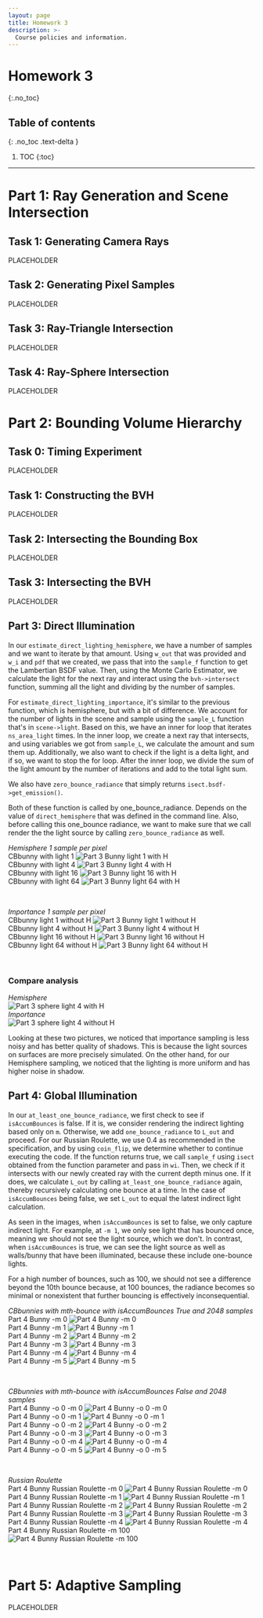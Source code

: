 ```yaml
---
layout: page
title: Homework 3
description: >-
  Course policies and information.
---
```


# Homework 3
{:.no_toc}

## Table of contents
{: .no_toc .text-delta }

1. TOC
{:toc}

---

# Part 1: Ray Generation and Scene Intersection
## Task 1: Generating Camera Rays

PLACEHOLDER

## Task 2: Generating Pixel Samples

PLACEHOLDER

## Task 3: Ray-Triangle Intersection

PLACEHOLDER

## Task 4: Ray-Sphere Intersection

PLACEHOLDER



# Part 2: Bounding Volume Hierarchy
## Task 0: Timing Experiment

PLACEHOLDER

## Task 1: Constructing the BVH

PLACEHOLDER

## Task 2: Intersecting the Bounding Box

PLACEHOLDER

## Task 3: Intersecting the BVH

PLACEHOLDER



## Part 3: Direct Illumination

In our `estimate_direct_lighting_hemisphere`, we have a number of samples and we want to iterate by that amount. Using `w_out` that was provided and `w_i` and `pdf` that we created, we pass that into the `sample_f` function to get the Lambertian BSDF value. Then, using the Monte Carlo Estimator, we calculate the light for the next ray and interact using the `bvh->intersect` function, summing all the light and dividing by the number of samples.

For `estimate_direct_lighting_importance`, it's similar to the previous function, which is hemisphere, but with a bit of difference. We account for the number of lights in the scene and sample using the `sample_L` function that's in `scene->light`. Based on this, we have an inner for loop that iterates `ns_area_light` times. In the inner loop, we create a next ray that intersects, and using variables we got from `sample_L`, we calculate the amount and sum them up. Additionally, we also want to check if the light is a delta light, and if so, we want to stop the for loop. After the inner loop, we divide the sum of the light amount by the number of iterations and add to the total light sum.

We also have `zero_bounce_radiance` that simply returns `isect.bsdf->get_emission()`.

Both of these function is called by one_bounce_radiance. Depends on the value of `direct_hemisphere` that was defined in the command line. Also, before calling this one_bounce radiance, we want to make sure that we call render the the light source by calling `zero_bounce_radiance` as well.

*Hemisphere 1 sample per pixel*
<br>
CBbunny with light 1
![Part 3 Bunny light 1 with H](./assets/images/hw3/part3H1.png)
<br>
CBbunny with light 4
![Part 3 Bunny light 4 with H](./assets/images/hw3/part3H4.png)
<br>
CBbunny with light 16
![Part 3 Bunny light 16 with H](./assets/images/hw3/part3H16.png)
<br>
CBbunny with light 64
![Part 3 Bunny light 64 with H](./assets/images/hw3/part3H64.png)

<br>

*Importance 1 sample per pixel*
<br>
CBbunny light 1 without H
![Part 3 Bunny light 1 without H](./assets/images/hw3/part3-1.png)
<br>
CBbunny light 4 without H
![Part 3 Bunny light 4 without H](./assets/images/hw3/part3-4.png)
<br>
CBbunny light 16 without H
![Part 3 Bunny light 16 without H](./assets/images/hw3/part3-16.png)
<br>
CBbunny light 64 without H
![Part 3 Bunny light 64 without H](./assets/images/hw3/part3-64.png)

<br>

### Compare analysis
*Hemisphere*
<br>
![Part 3 sphere light 4 with H](./assets/images/hw3/part3CH4.png)
<br>
*Importance*
<br>
![Part 3 sphere light 4 without H](./assets/images/hw3/part3C-4.png)
<br>

Looking at these two pictures, we noticed that importance sampling is less noisy and has better quality of shadows. This is because the light sources on surfaces are more precisely simulated. On the other hand, for our Hemisphere sampling, we noticed that the lighting is more uniform and has higher noise in shadow.


## Part 4: Global Illumination

In our `at_least_one_bounce_radiance`, we first check to see if `isAccumBounces` is false. If it is, we consider rendering the indirect lighting based only on `m`. Otherwise, we add `one_bounce_radiance` to `L_out` and proceed. For our Russian Roulette, we use 0.4 as recommended in the specification, and by using `coin_flip`, we determine whether to continue executing the code. If the function returns true, we call `sample_f` using `isect` obtained from the function parameter and pass in `wi`. Then, we check if it intersects with our newly created ray with the current depth minus one. If it does, we calculate `L_out` by calling `at_least_one_bounce_radiance` again, thereby recursively calculating one bounce at a time. In the case of `isAccumBounces` being false, we set `L_out` to equal the latest indirect light calculation.

As seen in the images, when `isAccumBounces` is set to false, we only capture indirect light. For example, at `-m 1`, we only see light that has bounced once, meaning we should not see the light source, which we don't. In contrast, when `isAccumBounces` is true, we can see the light source as well as walls/bunny that have been illuminated, because these include one-bounce lights.

For a high number of bounces, such as 100, we should not see a difference beyond the 10th bounce because, at 100 bounces, the radiance becomes so minimal or nonexistent that further bouncing is effectively inconsequential.

*CBbunnies with mth-bounce with isAccumBounces True and 2048 samples*
<br>
Part 4 Bunny -m 0
![Part 4 Bunny -m 0](./assets/images/hw3/bunny0.png)
<br>
Part 4 Bunny -m 1
![Part 4 Bunny -m 1](./assets/images/hw3/bunny1.png)
<br>
Part 4 Bunny -m 2
![Part 4 Bunny -m 2](./assets/images/hw3/bunny2.png)
<br>
Part 4 Bunny -m 3
![Part 4 Bunny -m 3](./assets/images/hw3/bunny3.png)
<br>
Part 4 Bunny -m 4
![Part 4 Bunny -m 4](./assets/images/hw3/bunny4.png)
<br>
Part 4 Bunny -m 5
![Part 4 Bunny -m 5](./assets/images/hw3/bunny5.png)

<br>

*CBbunnies with mth-bounce with isAccumBounces False and 2048 samples*
<br>
Part 4 Bunny -o 0 -m 0
![Part 4 Bunny -o 0 -m 0](./assets/images/hw3/bunny0.png)
<br>
Part 4 Bunny -o 0 -m 1
![Part 4 Bunny -o 0 -m 1](./assets/images/hw3/bunnyFalse1.png)
<br>
Part 4 Bunny -o 0 -m 2
![Part 4 Bunny -o 0 -m 2](./assets/images/hw3/bunnyFalse2.png)
<br>
Part 4 Bunny -o 0 -m 3
![Part 4 Bunny -o 0 -m 3](./assets/images/hw3/bunnyFalse3.png)
<br>
Part 4 Bunny -o 0 -m 4
![Part 4 Bunny -o 0 -m 4](./assets/images/hw3/bunnyFalse4.png)
<br>
Part 4 Bunny -o 0 -m 5
![Part 4 Bunny -o 0 -m 5](./assets/images/hw3/bunnyFalse5.png)

<br>

*Russian Roulette*
<br>
Part 4 Bunny Russian Roulette -m 0
![Part 4 Bunny Russian Roulette -m 0](./assets/images/hw3/part4R0.png)
<br>
Part 4 Bunny Russian Roulette -m 1
![Part 4 Bunny Russian Roulette -m 1](./assets/images/hw3/part4R1.png)
<br>
Part 4 Bunny Russian Roulette -m 2
![Part 4 Bunny Russian Roulette -m 2](./assets/images/hw3/part4R2.png)
<br>
Part 4 Bunny Russian Roulette -m 3
![Part 4 Bunny Russian Roulette -m 3](./assets/images/hw3/part4R3.png)
<br>
Part 4 Bunny Russian Roulette -m 4
![Part 4 Bunny Russian Roulette -m 4](./assets/images/hw3/part4R4.png)
<br>
Part 4 Bunny Russian Roulette -m 100
![Part 4 Bunny Russian Roulette -m 100](./assets/images/hw3/part4R100.png)


<br>



# Part 5: Adaptive Sampling

PLACEHOLDER
